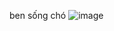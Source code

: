 ben sống chó
![image](https://github.com/user-attachments/assets/28037c9d-7ac6-43d8-8ba3-4fc3041a2a56)
